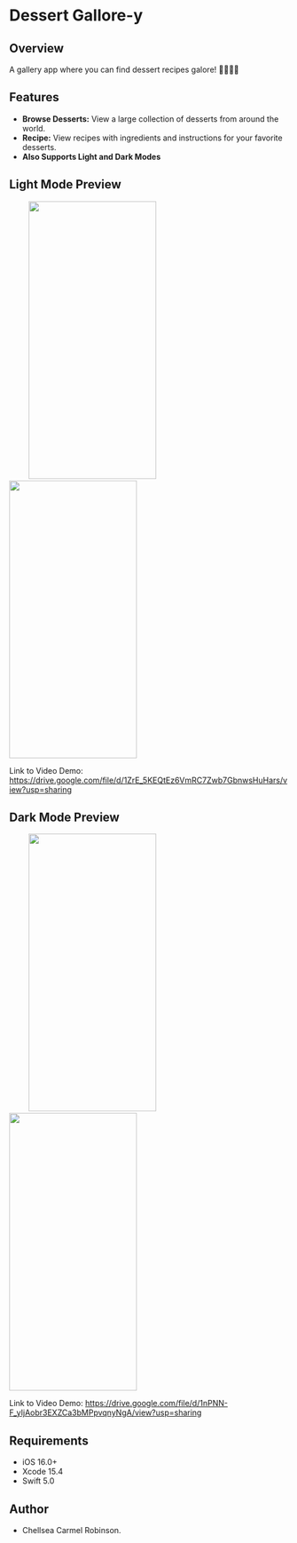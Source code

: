# Dessert Gallore-y

## Overview
A gallery app where you can find dessert recipes galore! &#127849;&#127850;&#127854;&#127856;

## Features
- **Browse Desserts:** View a large collection of desserts from around the world.
- **Recipe:** View recipes with ingredients and instructions for your favorite desserts.
- **Also Supports Light and Dark Modes**

## Light Mode Preview

<p float="center">
  &nbsp;&nbsp;&nbsp;&nbsp;&nbsp;&nbsp;&nbsp;&nbsp;
  <img src="https://drive.google.com/uc?export=view&id=1gSli4_75Q_QSqgXAELDSHDbGExF2ySgG" width="230"  height="500" /> 
  &nbsp;&nbsp;&nbsp;&nbsp;&nbsp;&nbsp;&nbsp;&nbsp;
  <img src="https://drive.google.com/uc?export=view&id=18kegW2qS1imUmHAHDRKe4AMLZccZhxpW" width="230"  height=500"/> 
</p>

Link to Video Demo: https://drive.google.com/file/d/1ZrE_5KEQtEz6VmRC7Zwb7GbnwsHuHars/view?usp=sharing

## Dark Mode Preview

<p float="center">
  &nbsp;&nbsp;&nbsp;&nbsp;&nbsp;&nbsp;&nbsp;&nbsp;
  <img src="https://drive.google.com/uc?export=view&id=1q9R7cQQ-jC98V6cXdiT3kKybN36m2SHN" width="230" height="500" />
  &nbsp;&nbsp;&nbsp;&nbsp;&nbsp;&nbsp;&nbsp;&nbsp;
  <img src="https://drive.google.com/uc?export=view&id=1VFahEi5f0JbFY-DErlRqb9c_aI4Rt2oA" width="230"  height="500"/> 
</p>

Link to Video Demo: https://drive.google.com/file/d/1nPNN-F_yIjAobr3EXZCa3bMPpvqnyNgA/view?usp=sharing

## Requirements
- iOS 16.0+
- Xcode 15.4
- Swift 5.0


## Author
- Chellsea Carmel Robinson.
  
